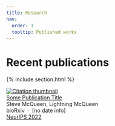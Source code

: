 ```yaml
---
title: Research
nav:
  order: 1
  tooltip: Published works
---
```


# <i class="fas fa-microscope"></i>Recent publications


{% include section.html %}

<div class="citation" data-style="rich"><div class="citation_image">
      <a href="biorxiv.org/1234">
        <img src="" onerror="this.src = '/images/placeholder.svg'; this.onerror = null;" data-tooltip="" loading="lazy" alt="Citation thumbnail" />
      </a>
    </div><div class="citation_text"><div class="citation_title">
      <a href="biorxiv.org/1234">
        Some Publication Title
      </a>
    </div><div class="citation_authors truncate" tabindex="0">
      Steve McQueen, Lightning McQueen
    </div><div class="citation_details">
      bioRxiv&nbsp; · &nbsp;[no date info]
    </div><div class="tags" data-link="https://goallabuci.github.io/research/"><a href="https://goallabuci.github.io/research/?search=&quot;tag: NeurIPS 2022&quot;" class="tag" data-tooltip="Show items with the tag &quot;NeurIPS 2022&quot;">NeurIPS 2022</a></div><div class="citation_links"></div></div>
</div>
